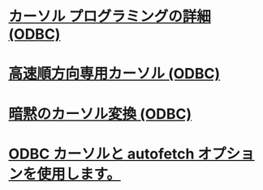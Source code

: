 # [カーソル プログラミングの詳細 (ODBC)](cursor-programming-details-odbc.md)
# [高速順方向専用カーソル (ODBC)](fast-forward-only-cursors-odbc.md)
# [暗黙のカーソル変換 (ODBC)](implicit-cursor-conversions-odbc.md)
# [ODBC カーソルと autofetch オプションを使用します。](using-autofetch-with-odbc-cursors.md)
